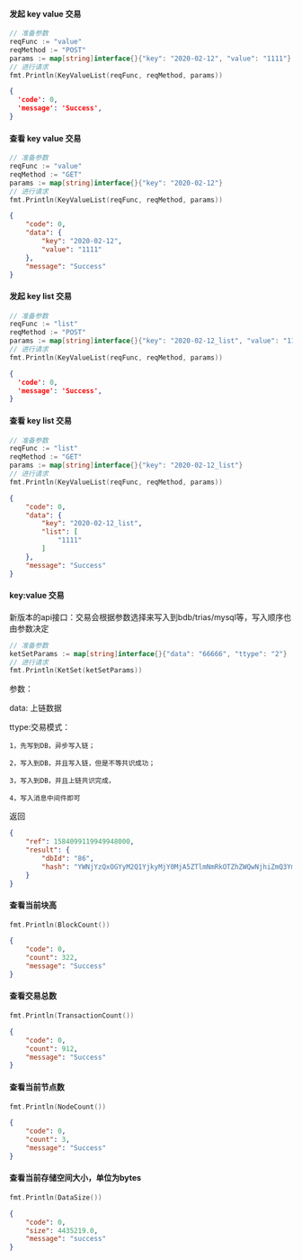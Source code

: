 #### 发起 key value 交易
```go
// 准备参数
reqFunc := "value"
reqMethod := "POST"
params := map[string]interface{}{"key": "2020-02-12", "value": "1111"}
// 进行请求
fmt.Println(KeyValueList(reqFunc, reqMethod, params))
```
```json
{
  'code': 0, 
  'message': 'Success',
}
```

#### 查看 key value 交易
```go
// 准备参数
reqFunc := "value"
reqMethod := "GET"
params := map[string]interface{}{"key": "2020-02-12"}
// 进行请求
fmt.Println(KeyValueList(reqFunc, reqMethod, params))
```
```json
{
    "code": 0,
    "data": {
        "key": "2020-02-12",
        "value": "1111"
    },
    "message": "Success"
}
```

#### 发起 key list 交易
```go
// 准备参数
reqFunc := "list"
reqMethod := "POST"
params := map[string]interface{}{"key": "2020-02-12_list", "value": "1111"}
// 进行请求
fmt.Println(KeyValueList(reqFunc, reqMethod, params))
```
```json
{
  'code': 0, 
  'message': 'Success',
}
```

#### 查看 key list 交易
```go
// 准备参数
reqFunc := "list"
reqMethod := "GET"
params := map[string]interface{}{"key": "2020-02-12_list"}
// 进行请求
fmt.Println(KeyValueList(reqFunc, reqMethod, params))
```
```json
{
    "code": 0,
    "data": {
        "key": "2020-02-12_list",
        "list": [
            "1111"
        ]
    },
    "message": "Success"
}
```


#### key:value 交易

新版本的api接口：交易会根据参数选择来写入到bdb/trias/mysql等，写入顺序也由参数决定
```go
// 准备参数
ketSetParams := map[string]interface{}{"data": "66666", "ttype": "2"}
// 进行请求
fmt.Println(KetSet(ketSetParams))
```
参数：

data:
    上链数据

ttype:交易模式：

    1，先写到DB，异步写入链；

    2，写入到DB，并且写入链，但是不等共识成功；

    3，写入到DB，并且上链共识完成，

    4，写入消息中间件即可
    
返回
```json
{
    "ref": 1584099119949948000,
    "result": {
        "dbId": "86",
        "hash": "YWNjYzQxOGYyM2Q1YjkyMjY0MjA5ZTlmNmRkOTZhZWQwNjhiZmQ3YmJiMWQ4YWUyMzdhY2U1Njg3OTcwZmRiNA=="
    }
}
```


#### 查看当前块高
```go
fmt.Println(BlockCount())
```
```json
{
    "code": 0,
    "count": 322,
    "message": "Success"
}
```

#### 查看交易总数
```go
fmt.Println(TransactionCount())
```
```json
{
    "code": 0,
    "count": 912,
    "message": "Success"
}
```

#### 查看当前节点数
```go
fmt.Println(NodeCount())
```
```json
{
    "code": 0,
    "count": 3,
    "message": "Success"
}
```

#### 查看当前存储空间大小，单位为bytes
```go
fmt.Println(DataSize())
```
```json
{
    "code": 0,
    "size": 4435219.0,
    "message": "success"
}
```